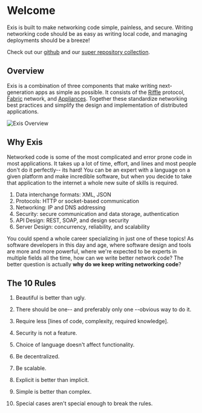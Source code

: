 # Welcome

Exis is built to make networking code simple, painless, and secure. Writing networking code should be as easy as writing local code, and managing deployments should be a breeze!

Check out our [github](https://github.com/exis-io) and our [super repository collection](https://github.com/exis-io/Exis). 

## Overview

Exis is a combination of three components that make writing next-generation apps as simple as possible. It consists of the [Riffle](/pages/riffle/Riffle.md) protocol, [Fabric](/pages/fabric/Fabric.md) network, and [Appliances](/pages/appliances/Appliances.md). Together these standardize networking best practices and simplify the design and implementation of distributed applications. 

![Exis Overview](/img/exis_docs_overview.svg)


## Why Exis

Networked code is some of the most complicated and error prone code in most applications. It takes up a lot of time, effort, and lines and most people don't do it perfectly-- its hard! You can be an expert with a language on a given platform and make incredible software, but when you decide to take that application to the internet a whole new suite of skills is required. 

1. Data interchange formats: XML, JSON
2. Protocols: HTTP or socket-based communication
3. Networking: IP and DNS addressing
4. Security: secure communication and data storage, authentication
5. API Design: REST, SOAP, and design security
6. Server Design: concurrency, reliability, and scalability  

You could spend a whole career specializing in just one of these topics! As software developers in this day and age, where software design and tools are more and more powerful, where we're expected to be experts in multiple fields all the time, how can we write better network code? The better question is actually __why do we keep writing networking code__?

<!-- ## The Solution

Fundamentally networking code is method calling. You as a user write code for you application that wants to execute code that lives somewhere else- all the complexity and knowledge involved in writing modern network code simply enables this process. This is our first key observation. The second is that a global and universal method for writing all networking code requires some conventions-- it is some consistent set of rules that all developers can follow. The final useful insight is that modern applications are built out of reusable, distributed services that are spread all around the Internet.

In order to make this happen we use three broad categories of software, the **Fabric** platform, the **Riffle** protocol, and **Appliance** services. 

In this tour will cover a 30,000 feet overview of the Exis offering. You'll understand why we don't want to make network code beautiful-- we want to stop writing it entirely. Each section of the tour you'll find links to the specification of each components and at the end you can scope out our samples. Don't worry about the specifications for now, they're a little more in-depth. 

[First, let's look at traditional distributed applications](/pages/tour/OldSchool.md) -->


<!-- [Riffle](/pages/installing/gettingStarted.md) is a tentative fork of the WAMP protocol.
It provides message-based communication between parties over the Fabric irrespective of language, underlying connection, or platform.
Developers and applications interact directly with riffle libraries in each language. 
Riffle has two notable features: 1) abstraction of complex networking functionality and 2) the ability to serialize objects to maintain the look and feel of native function calls.

The [Fabric](/pages/fabric/Fabric.md) is a collection of running programs called [Nodes](/pages/fabric/Node.md) that route riffle traffic similar to IP routers.
Like riffle, the design of the fabric takes best practices and enforces them implicitly.
Exis requires at least one node in order for it to function in a meaningful way.

[Appliances](/pages/appliances/Appliances.md) are discrete software services that expose high-level functionality. They can be authored, deployed, and utilized by any developer on the fabric. [Core Appliances](/pages/appliances/Core.md) are used to configure the behavior of the fabric or to enable deployment administration.  -->


## The 10 Rules

1. Beautiful is better than ugly.

2. There should be one-- and preferably only one --obvious way to do it.

3. Require less [lines of code, complexity, required knowledge].

4. Security is not a feature. 

5. Choice of language doesn't affect functionality.

6. Be decentralized.

7. Be scalable. 

8. Explicit is better than implicit.

9. Simple is better than complex.

10. Special cases aren't special enough to break the rules. 


[riffle]:/pages/installing/gettingStarted.md

